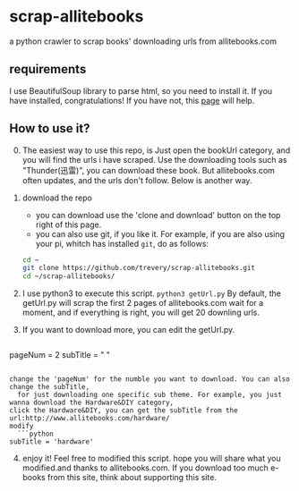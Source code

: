 # scrap-allitebooks
a python crawler to scrap books' downloading urls from allitebooks.com

## requirements
I use BeautifulSoup library to parse html, so you need to install it.
If you have installed, congratulations! If you have not, this [page](https://beautifulsoup.readthedocs.io/zh_CN/v4.4.0/#id8) will help.


## How to use it?

0. The easiest way to use this repo, is Just open the bookUrl category, and you will find the urls i have scraped. Use the downloading tools such as "Thunder(迅雷)", you can download these book. But allitebooks.com often updates, and the urls don't follow. Below is another way.

1. download the repo
    - you can download use the 'clone and download' button on the top right of this page.
    - you can also use git, if you like it. For example, if you are also using your pi, whitch has installed `git`, do as follows:
    ```bash
    cd ~
    git clone https://github.com/trevery/scrap-allitebooks.git
    cd ~/scrap-allitebooks/
    
    ```
2. I use python3 to execute this script.
   `python3 getUrl.py`
   By default, the getUrl.py will scrap the first 2 pages of allitebooks.com
   wait for a moment, and if everything is right, you will get 20 downling urls.
   
3. If you want to download more, you can edit the getUrl.py. 

   ```
  pageNum = 2
  subTitle = " "
   ```
   
   change the 'pageNum' for the numble you want to download. You can also change the subTitle, 
   for just downloading one specific sub theme. For example, you just wanna download the Hardware&DIY category,
   click the Hardware&DIY, you can get the subTitle from the url:http://www.allitebooks.com/hardware/
   modify
   ```python
   subTitle = 'hardware'
   ```   

4. enjoy it! Feel free to modified this script. hope you will share what you modified.and thanks to allitebooks.com. If you download too much e-books from this site, think about supporting this site.
